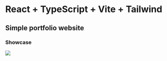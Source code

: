 # React + TypeScript + Vite + Tailwind

## Simple portfolio website

### Showcase
<img src="https://i.imgur.com/A3rcXAd.png" id="showcase">
